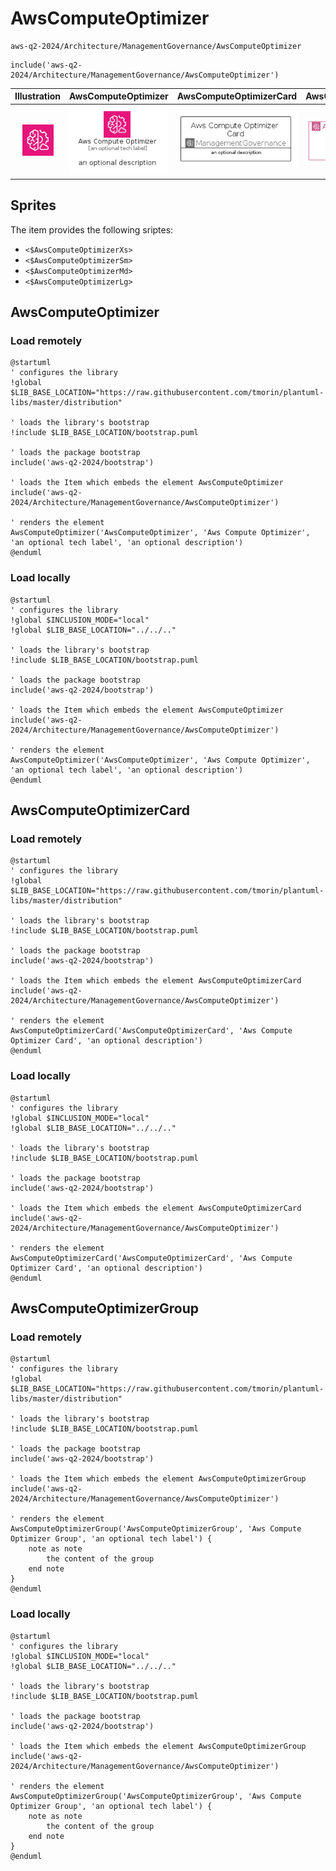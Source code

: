 # AwsComputeOptimizer


```text
aws-q2-2024/Architecture/ManagementGovernance/AwsComputeOptimizer
```

```text
include('aws-q2-2024/Architecture/ManagementGovernance/AwsComputeOptimizer')
```



| Illustration | AwsComputeOptimizer | AwsComputeOptimizerCard | AwsComputeOptimizerGroup |
| :---: | :---: | :---: | :---: |
| ![illustration for Illustration](../../../aws-q2-2024/Architecture/ManagementGovernance/AwsComputeOptimizer.png) | ![illustration for AwsComputeOptimizer](../../../aws-q2-2024/Architecture/ManagementGovernance/AwsComputeOptimizer.Local.png) | ![illustration for AwsComputeOptimizerCard](../../../aws-q2-2024/Architecture/ManagementGovernance/AwsComputeOptimizerCard.Local.png) | ![illustration for AwsComputeOptimizerGroup](../../../aws-q2-2024/Architecture/ManagementGovernance/AwsComputeOptimizerGroup.Local.png) |



## Sprites
The item provides the following sriptes:

- `<$AwsComputeOptimizerXs>`
- `<$AwsComputeOptimizerSm>`
- `<$AwsComputeOptimizerMd>`
- `<$AwsComputeOptimizerLg>`





## AwsComputeOptimizer

### Load remotely
```plantuml
@startuml
' configures the library
!global $LIB_BASE_LOCATION="https://raw.githubusercontent.com/tmorin/plantuml-libs/master/distribution"

' loads the library's bootstrap
!include $LIB_BASE_LOCATION/bootstrap.puml

' loads the package bootstrap
include('aws-q2-2024/bootstrap')

' loads the Item which embeds the element AwsComputeOptimizer
include('aws-q2-2024/Architecture/ManagementGovernance/AwsComputeOptimizer')

' renders the element
AwsComputeOptimizer('AwsComputeOptimizer', 'Aws Compute Optimizer', 'an optional tech label', 'an optional description')
@enduml
```

### Load locally
```plantuml
@startuml
' configures the library
!global $INCLUSION_MODE="local"
!global $LIB_BASE_LOCATION="../../.."

' loads the library's bootstrap
!include $LIB_BASE_LOCATION/bootstrap.puml

' loads the package bootstrap
include('aws-q2-2024/bootstrap')

' loads the Item which embeds the element AwsComputeOptimizer
include('aws-q2-2024/Architecture/ManagementGovernance/AwsComputeOptimizer')

' renders the element
AwsComputeOptimizer('AwsComputeOptimizer', 'Aws Compute Optimizer', 'an optional tech label', 'an optional description')
@enduml
```

## AwsComputeOptimizerCard

### Load remotely
```plantuml
@startuml
' configures the library
!global $LIB_BASE_LOCATION="https://raw.githubusercontent.com/tmorin/plantuml-libs/master/distribution"

' loads the library's bootstrap
!include $LIB_BASE_LOCATION/bootstrap.puml

' loads the package bootstrap
include('aws-q2-2024/bootstrap')

' loads the Item which embeds the element AwsComputeOptimizerCard
include('aws-q2-2024/Architecture/ManagementGovernance/AwsComputeOptimizer')

' renders the element
AwsComputeOptimizerCard('AwsComputeOptimizerCard', 'Aws Compute Optimizer Card', 'an optional description')
@enduml
```

### Load locally
```plantuml
@startuml
' configures the library
!global $INCLUSION_MODE="local"
!global $LIB_BASE_LOCATION="../../.."

' loads the library's bootstrap
!include $LIB_BASE_LOCATION/bootstrap.puml

' loads the package bootstrap
include('aws-q2-2024/bootstrap')

' loads the Item which embeds the element AwsComputeOptimizerCard
include('aws-q2-2024/Architecture/ManagementGovernance/AwsComputeOptimizer')

' renders the element
AwsComputeOptimizerCard('AwsComputeOptimizerCard', 'Aws Compute Optimizer Card', 'an optional description')
@enduml
```

## AwsComputeOptimizerGroup

### Load remotely
```plantuml
@startuml
' configures the library
!global $LIB_BASE_LOCATION="https://raw.githubusercontent.com/tmorin/plantuml-libs/master/distribution"

' loads the library's bootstrap
!include $LIB_BASE_LOCATION/bootstrap.puml

' loads the package bootstrap
include('aws-q2-2024/bootstrap')

' loads the Item which embeds the element AwsComputeOptimizerGroup
include('aws-q2-2024/Architecture/ManagementGovernance/AwsComputeOptimizer')

' renders the element
AwsComputeOptimizerGroup('AwsComputeOptimizerGroup', 'Aws Compute Optimizer Group', 'an optional tech label') {
    note as note
        the content of the group
    end note
}
@enduml
```

### Load locally
```plantuml
@startuml
' configures the library
!global $INCLUSION_MODE="local"
!global $LIB_BASE_LOCATION="../../.."

' loads the library's bootstrap
!include $LIB_BASE_LOCATION/bootstrap.puml

' loads the package bootstrap
include('aws-q2-2024/bootstrap')

' loads the Item which embeds the element AwsComputeOptimizerGroup
include('aws-q2-2024/Architecture/ManagementGovernance/AwsComputeOptimizer')

' renders the element
AwsComputeOptimizerGroup('AwsComputeOptimizerGroup', 'Aws Compute Optimizer Group', 'an optional tech label') {
    note as note
        the content of the group
    end note
}
@enduml
```

